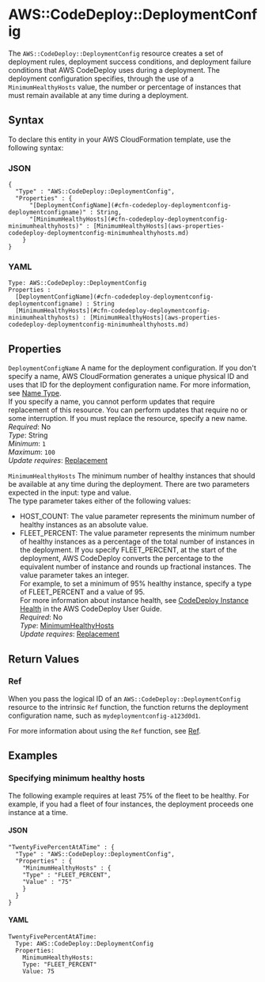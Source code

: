 # AWS::CodeDeploy::DeploymentConfig<a name="aws-resource-codedeploy-deploymentconfig"></a>

 The `AWS::CodeDeploy::DeploymentConfig` resource creates a set of deployment rules, deployment success conditions, and deployment failure conditions that AWS CodeDeploy uses during a deployment\. The deployment configuration specifies, through the use of a `MinimumHealthyHosts` value, the number or percentage of instances that must remain available at any time during a deployment\. 

## Syntax<a name="aws-resource-codedeploy-deploymentconfig-syntax"></a>

To declare this entity in your AWS CloudFormation template, use the following syntax:

### JSON<a name="aws-resource-codedeploy-deploymentconfig-syntax.json"></a>

```
{
  "Type" : "AWS::CodeDeploy::DeploymentConfig",
  "Properties" : {
      "[DeploymentConfigName](#cfn-codedeploy-deploymentconfig-deploymentconfigname)" : String,
      "[MinimumHealthyHosts](#cfn-codedeploy-deploymentconfig-minimumhealthyhosts)" : [MinimumHealthyHosts](aws-properties-codedeploy-deploymentconfig-minimumhealthyhosts.md)
    }
}
```

### YAML<a name="aws-resource-codedeploy-deploymentconfig-syntax.yaml"></a>

```
Type: AWS::CodeDeploy::DeploymentConfig
Properties : 
﻿  [DeploymentConfigName](#cfn-codedeploy-deploymentconfig-deploymentconfigname) : String
﻿  [MinimumHealthyHosts](#cfn-codedeploy-deploymentconfig-minimumhealthyhosts) : [MinimumHealthyHosts](aws-properties-codedeploy-deploymentconfig-minimumhealthyhosts.md)
```

## Properties<a name="aws-resource-codedeploy-deploymentconfig-properties"></a>

`DeploymentConfigName`  <a name="cfn-codedeploy-deploymentconfig-deploymentconfigname"></a>
 A name for the deployment configuration\. If you don't specify a name, AWS CloudFormation generates a unique physical ID and uses that ID for the deployment configuration name\. For more information, see [Name Type](https://docs.aws.amazon.com/AWSCloudFormation/latest/UserGuide/aws-properties-name.html)\.   
 If you specify a name, you cannot perform updates that require replacement of this resource\. You can perform updates that require no or some interruption\. If you must replace the resource, specify a new name\. 
*Required*: No  
*Type*: String  
*Minimum*: `1`  
*Maximum*: `100`  
*Update requires*: [Replacement](https://docs.aws.amazon.com/AWSCloudFormation/latest/UserGuide/using-cfn-updating-stacks-update-behaviors.html#update-replacement)

`MinimumHealthyHosts`  <a name="cfn-codedeploy-deploymentconfig-minimumhealthyhosts"></a>
The minimum number of healthy instances that should be available at any time during the deployment\. There are two parameters expected in the input: type and value\.  
The type parameter takes either of the following values:  
+ HOST\_COUNT: The value parameter represents the minimum number of healthy instances as an absolute value\.
+ FLEET\_PERCENT: The value parameter represents the minimum number of healthy instances as a percentage of the total number of instances in the deployment\. If you specify FLEET\_PERCENT, at the start of the deployment, AWS CodeDeploy converts the percentage to the equivalent number of instance and rounds up fractional instances\.
The value parameter takes an integer\.  
For example, to set a minimum of 95% healthy instance, specify a type of FLEET\_PERCENT and a value of 95\.  
 For more information about instance health, see [CodeDeploy Instance Health](https://docs.aws.amazon.com/codedeploy/latest/userguide/instances-health.html) in the AWS CodeDeploy User Guide\.   
*Required*: No  
*Type*: [MinimumHealthyHosts](aws-properties-codedeploy-deploymentconfig-minimumhealthyhosts.md)  
*Update requires*: [Replacement](https://docs.aws.amazon.com/AWSCloudFormation/latest/UserGuide/using-cfn-updating-stacks-update-behaviors.html#update-replacement)

## Return Values<a name="aws-resource-codedeploy-deploymentconfig-return-values"></a>

### Ref<a name="aws-resource-codedeploy-deploymentconfig-return-values-ref"></a>

When you pass the logical ID of an `AWS::CodeDeploy::DeploymentConfig` resource to the intrinsic `Ref` function, the function returns the deployment configuration name, such as `mydeploymentconfig-a123d0d1`\.

For more information about using the `Ref` function, see [Ref](https://docs.aws.amazon.com/AWSCloudFormation/latest/UserGuide/intrinsic-function-reference-ref.html)\.

## Examples<a name="aws-resource-codedeploy-deploymentconfig--examples"></a>

### Specifying minimum healthy hosts<a name="aws-resource-codedeploy-deploymentconfig--examples--Specifying_minimum_healthy_hosts"></a>

The following example requires at least 75% of the fleet to be healthy\. For example, if you had a fleet of four instances, the deployment proceeds one instance at a time\.

#### JSON<a name="aws-resource-codedeploy-deploymentconfig--examples--Specifying_minimum_healthy_hosts--json"></a>

```
"TwentyFivePercentAtATime" : {
  "Type" : "AWS::CodeDeploy::DeploymentConfig",
  "Properties" : {
    "MinimumHealthyHosts" : {
    "Type" : "FLEET_PERCENT",
    "Value" : "75"
    }
  }
}
```

#### YAML<a name="aws-resource-codedeploy-deploymentconfig--examples--Specifying_minimum_healthy_hosts--yaml"></a>

```
TwentyFivePercentAtATime: 
  Type: AWS::CodeDeploy::DeploymentConfig
  Properties: 
    MinimumHealthyHosts: 
    Type: "FLEET_PERCENT"
    Value: 75
```